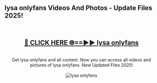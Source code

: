 <h2>lysa onlyfans Videos And Photos - Update Files 2025!</h2>
<br>
<div align="center">
<h2><a href="https://linkcuts.com/hfmhzwbr" rel="nofollow">🔴 CLICK HERE 🌐==►► lysa onlyfans</a></h2>
<br>
Get lysa onlyfans and all content. Now you can access all videos and pictures of lysa onlyfans. New Updated Files 2025!
<br>
<br>
<a href="https://linkcuts.com/hfmhzwbr" rel="nofollow" data-target="animated-image.originalLink"><img src="https://i.ibb.co.com/WyWwxjT/player-gif2.gif" alt="lysa onlyfans" style="max-width: 100%; display: inline-block;" data-target="animated-image.originalImage"></a>
</div>
<br>